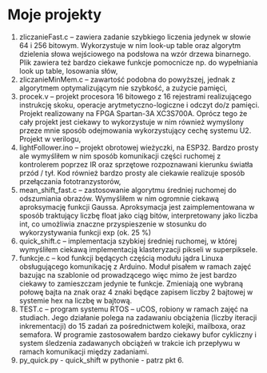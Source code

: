 # Moje projekty
1) zliczanieFast.c – zawiera zadanie szybkiego liczenia jedynek w słowie 64 i 256 bitowym. Wykorzystuje w nim look-up table oraz algorytm dzielenia słowa wejściowego na podsłowa na wzór drzewa binarnego. Plik zawiera też bardzo ciekawe funkcje pomocnicze np. do wypełniania look up table, losowania słów,
2) zliczanieMinMem.c – zawartość podobna do powyższej, jednak z algorytmem optymalizującym nie szybkość, a zużycie pamięci,
3) procek.v – projekt procesora 16 bitowego z 16 rejestrami realizującego instrukcję skoku, operacje arytmetyczno-logiczne i odczyt do/z pamięci. Projekt realizowany na FPGA Spartan-3A XC3S700A. Oprócz tego że cały projekt jest ciekawy to wykorzystuje w nim również wymyślony przeze mnie sposób odejmowania wykorzystujący cechę systemu U2. Projekt w verilogu,
4) lightFollower.ino – projekt obrotowej wieżyczki, na ESP32. Bardzo prosty ale wymyśliłem w nim sposób komunikacji części ruchomej z kontrolerem poprzez IR oraz sprzętowe rozpoznawani kierunku światła przód / tył. Kod również bardzo prosty ale ciekawie realizuje sposób przełączania fototranzystorów,
5) mean_shift_fast.c – zastosowanie algorytmu średniej ruchomej do odszumiania obrazów. Wymyśliłem w nim ogromnie ciekawą aproksymację funkcji Gaussa. Aproksymacja jest zaimplementowana w sposób traktujący liczbę float jako ciąg bitów, interpretowany jako liczba int, co umożliwia znaczne przyspieszenie w stosunku do wykorzystywania funkcji exp (ok. 25 %)
6) quick_shift.c – implementacja szybkiej średniej ruchomej, w której wymyśliłem ciekawą implementacją klasteryzacji pikseli w superpiksele.
7) funkcje.c – kod funkcji będących częścią modułu jądra Linuxa obsługującego komunikację z Arduino. Moduł pisałem w ramach zajęć bazując na szablonie od prowadzącego więc mimo że jest bardzo ciekawy to zamieszczam jedynie te funkcje. Zmieniają one wybraną połowę bajta na znak oraz 4 znaki będące zapisem liczby 2 bajtowej w systemie hex na liczbę w bajtową.
8) TEST.c – program systemu RTOS – uCOS, robiony w ramach zajęć na studiach. Jego działanie polega na zadawaniu obciążenia (liczby iteracji inkrementacji) do 15 zadań za pośrednictwem kolejki, mailboxa, oraz semafora. W programie zastosowałem bardzo ciekawy bufor cykliczny i system śledzenia zadawanych obciążeń w trakcie ich przepływu w ramach komunikacji między zadaniami.
9) py_quick.py - quick_shift w pythonie - patrz pkt 6.
